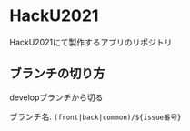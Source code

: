 # HackU2021
HackU2021にて製作するアプリのリポジトリ

## ブランチの切り方
developブランチから切る

ブランチ名: `(front|back|common)/${issue番号}`
